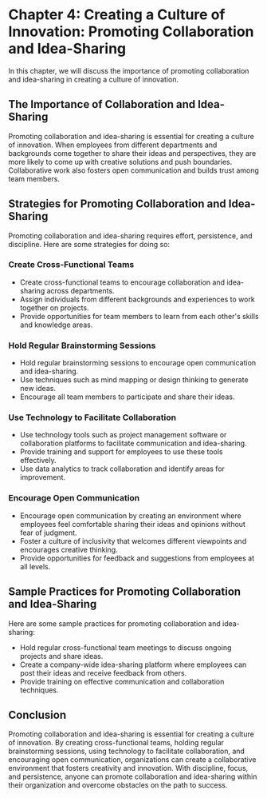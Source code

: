 Chapter 4: Creating a Culture of Innovation: Promoting Collaboration and Idea-Sharing
=====================================================================================

In this chapter, we will discuss the importance of promoting collaboration and idea-sharing in creating a culture of innovation.

The Importance of Collaboration and Idea-Sharing
------------------------------------------------

Promoting collaboration and idea-sharing is essential for creating a culture of innovation. When employees from different departments and backgrounds come together to share their ideas and perspectives, they are more likely to come up with creative solutions and push boundaries. Collaborative work also fosters open communication and builds trust among team members.

Strategies for Promoting Collaboration and Idea-Sharing
-------------------------------------------------------

Promoting collaboration and idea-sharing requires effort, persistence, and discipline. Here are some strategies for doing so:

### Create Cross-Functional Teams

* Create cross-functional teams to encourage collaboration and idea-sharing across departments.
* Assign individuals from different backgrounds and experiences to work together on projects.
* Provide opportunities for team members to learn from each other's skills and knowledge areas.

### Hold Regular Brainstorming Sessions

* Hold regular brainstorming sessions to encourage open communication and idea-sharing.
* Use techniques such as mind mapping or design thinking to generate new ideas.
* Encourage all team members to participate and share their ideas.

### Use Technology to Facilitate Collaboration

* Use technology tools such as project management software or collaboration platforms to facilitate communication and idea-sharing.
* Provide training and support for employees to use these tools effectively.
* Use data analytics to track collaboration and identify areas for improvement.

### Encourage Open Communication

* Encourage open communication by creating an environment where employees feel comfortable sharing their ideas and opinions without fear of judgment.
* Foster a culture of inclusivity that welcomes different viewpoints and encourages creative thinking.
* Provide opportunities for feedback and suggestions from employees at all levels.

Sample Practices for Promoting Collaboration and Idea-Sharing
-------------------------------------------------------------

Here are some sample practices for promoting collaboration and idea-sharing:

* Hold regular cross-functional team meetings to discuss ongoing projects and share ideas.
* Create a company-wide idea-sharing platform where employees can post their ideas and receive feedback from others.
* Provide training on effective communication and collaboration techniques.

Conclusion
----------

Promoting collaboration and idea-sharing is essential for creating a culture of innovation. By creating cross-functional teams, holding regular brainstorming sessions, using technology to facilitate collaboration, and encouraging open communication, organizations can create a collaborative environment that fosters creativity and innovation. With discipline, focus, and persistence, anyone can promote collaboration and idea-sharing within their organization and overcome obstacles on the path to success.
